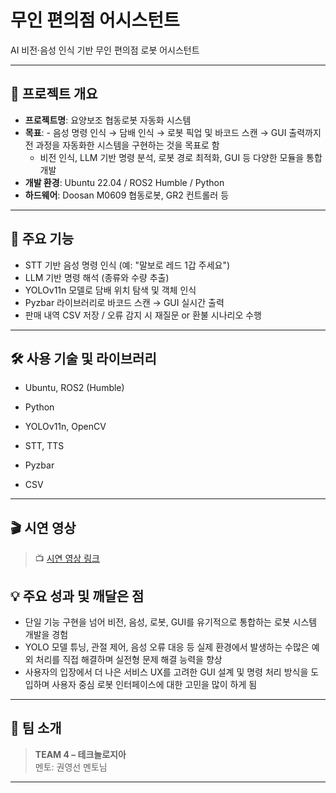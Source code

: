 # 무인 편의점 어시스턴트

AI 비전·음성 인식 기반 무인 편의점 로봇 어시스턴트

---

## 📌 프로젝트 개요

- **프로젝트명**: 요양보조 협동로봇 자동화 시스템
- **목표**: - 음성 명령 인식 → 담배 인식 → 로봇 픽업 및 바코드 스캔 → GUI 출력까지 전 과정을 자동화한 시스템을 구현하는 것을 목표로 함
  - 비전 인식, LLM 기반 명령 분석, 로봇 경로 최적화, GUI 등 다양한 모듈을 통합 개발
- **개발 환경**: Ubuntu 22.04 / ROS2 Humble / Python
- **하드웨어**: Doosan M0609 협동로봇, GR2 컨트롤러 등

---

## 🧠 주요 기능

- STT 기반 음성 명령 인식 (예: "말보로 레드 1갑 주세요")
- LLM 기반 명령 해석 (종류와 수량 추출)
- YOLOv11n 모델로 담배 위치 탐색 및 객체 인식
- Pyzbar 라이브러리로 바코드 스캔 → GUI 실시간 출력
- 판매 내역 CSV 저장 / 오류 감지 시 재질문 or 환불 시나리오 수행

---

## 🛠️ 사용 기술 및 라이브러리

- Ubuntu, ROS2 (Humble)

- Python

- YOLOv11n, OpenCV

- STT, TTS

- Pyzbar 

- CSV
---

## 🎬 시연 영상

> 📺 [시연 영상 링크 ](https://www.youtube.com/watch?v=jdCDuzSuUZc&feature=youtu.be)


## 💡 주요 성과 및 깨달은 점

- 단일 기능 구현을 넘어 비전, 음성, 로봇, GUI를 유기적으로 통합하는 로봇 시스템 개발을 경험
- YOLO 모델 튜닝, 관절 제어, 음성 오류 대응 등 실제 환경에서 발생하는 수많은 예외 처리를 직접 해결하며 실전형 문제 해결 능력을 향상
- 사용자의 입장에서 더 나은 서비스 UX를 고려한 GUI 설계 및 명령 처리 방식을 도입하며 사용자 중심 로봇 인터페이스에 대한 고민을 많이 하게 됨

---

## 👥 팀 소개

> **TEAM 4 – 테크놀로지아**  
> 멘토: 권영선 멘토님

---

